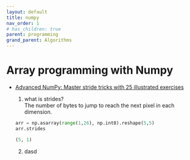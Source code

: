 ```yaml
---
layout: default
title: numpy
nav_order: 1
# has_children: true
parent: programming
grand_parent: Algorithms
---
```


# Array programming with Numpy
- [Advanced NumPy: Master stride tricks with 25 illustrated exercises](https://towardsdatascience.com/advanced-numpy-master-stride-tricks-with-25-illustrated-exercises-923a9393ab20) <br>
   1) what is strides? <br> The number of bytes to jump to reach the next pixel in each dimension.
     
    ```python
    arr = np.asarray(range(1,26), np.int8).reshape(5,5)
    arr.strides

    (5, 1)
    ```
    2) dasd